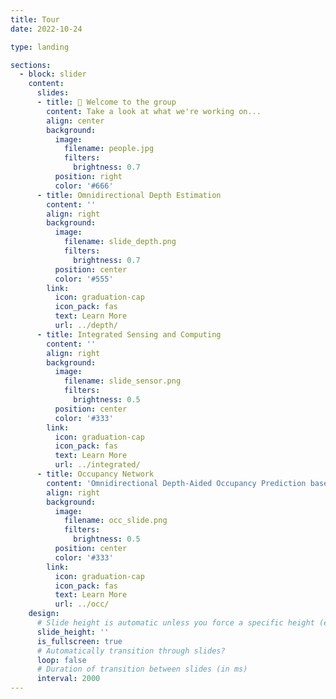 ```yaml
---
title: Tour
date: 2022-10-24

type: landing

sections:
  - block: slider
    content:
      slides:
      - title: 👋 Welcome to the group
        content: Take a look at what we're working on...
        align: center
        background:
          image:
            filename: people.jpg
            filters:
              brightness: 0.7
          position: right
          color: '#666'
      - title: Omnidirectional Depth Estimation
        content: ''
        align: right
        background:
          image:
            filename: slide_depth.png
            filters:
              brightness: 0.7
          position: center
          color: '#555'
        link:
          icon: graduation-cap
          icon_pack: fas
          text: Learn More
          url: ../depth/
      - title: Integrated Sensing and Computing
        content: ''
        align: right
        background:
          image:
            filename: slide_sensor.png
            filters:
              brightness: 0.5
          position: center
          color: '#333'
        link:
          icon: graduation-cap
          icon_pack: fas
          text: Learn More
          url: ../integrated/
      - title: Occupancy Network
        content: 'Omnidirectional Depth-Aided Occupancy Prediction based on Cylindrical Voxel for Autonomous Driving'
        align: right
        background:
          image:
            filename: occ_slide.png
            filters:
              brightness: 0.5
          position: center
          color: '#333'
        link:
          icon: graduation-cap
          icon_pack: fas
          text: Learn More
          url: ../occ/
    design:
      # Slide height is automatic unless you force a specific height (e.g. '400px')
      slide_height: ''
      is_fullscreen: true
      # Automatically transition through slides?
      loop: false
      # Duration of transition between slides (in ms)
      interval: 2000
---
```

